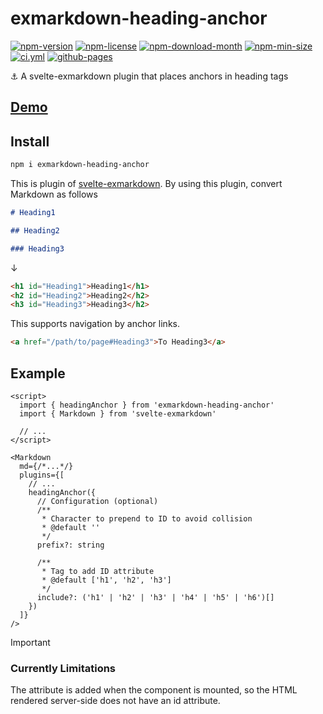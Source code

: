 <!----- BEGIN GHOST DOCS HEADER ----->

# exmarkdown-heading-anchor

[![npm-version](https://img.shields.io/npm/v/exmarkdown-heading-anchor)](https://npmjs.com/package/exmarkdown-heading-anchor) [![npm-license](https://img.shields.io/npm/l/exmarkdown-heading-anchor)](https://npmjs.com/package/exmarkdown-heading-anchor) [![npm-download-month](https://img.shields.io/npm/dm/exmarkdown-heading-anchor)](https://npmjs.com/package/exmarkdown-heading-anchor) [![npm-min-size](https://img.shields.io/bundlephobia/min/exmarkdown-heading-anchor)](https://npmjs.com/package/exmarkdown-heading-anchor) [![ci.yml](https://github.com/jill64/exmarkdown-heading-anchor/actions/workflows/ci.yml/badge.svg)](https://github.com/jill64/exmarkdown-heading-anchor/actions/workflows/ci.yml) [![github-pages](https://img.shields.io/website?up_message=working&down_message=down&url=https%3A%2F%2Fjill64.github.io%2Fexmarkdown-heading-anchor%2F)](https://jill64.github.io/exmarkdown-heading-anchor/)

⚓️ A svelte-exmarkdown plugin that places anchors in heading tags

## [Demo](https://jill64.github.io/exmarkdown-heading-anchor/)

## Install

```sh
npm i exmarkdown-heading-anchor
```

<!----- END GHOST DOCS HEADER ----->

This is plugin of [svelte-exmarkdown](https://github.com/ssssota/svelte-exmarkdown).
By using this plugin, convert Markdown as follows

```markdown
# Heading1

## Heading2

### Heading3
```

↓

```html
<h1 id="Heading1">Heading1</h1>
<h2 id="Heading2">Heading2</h2>
<h3 id="Heading3">Heading3</h2>
```

This supports navigation by anchor links.

```html
<a href="/path/to/page#Heading3">To Heading3</a>
```

## Example

```svelte
<script>
  import { headingAnchor } from 'exmarkdown-heading-anchor'
  import { Markdown } from 'svelte-exmarkdown'

  // ...
</script>

<Markdown
  md={/*...*/}
  plugins={[
    // ...
    headingAnchor({
      // Configuration (optional)
      /**
       * Character to prepend to ID to avoid collision
       * @default ''
       */
      prefix?: string

      /**
       * Tag to add ID attribute
       * @default ['h1', 'h2', 'h3']
       */
      include?: ('h1' | 'h2' | 'h3' | 'h4' | 'h5' | 'h6')[]
    })
  ]}
/>
```

> [!IMPORTANT]
>
> ### Currently Limitations
>
> The attribute is added when the component is mounted, so the HTML rendered server-side does not have an id attribute.
